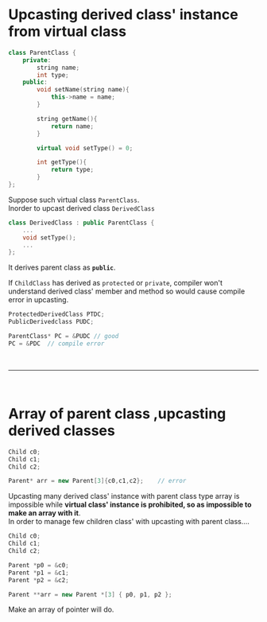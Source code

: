 # Upcasting derived class' instance from virtual class

```cpp
class ParentClass {
    private:
        string name;
        int type;
    public:
        void setName(string name){
            this->name = name;
        }

        string getName(){
            return name;
        }

        virtual void setType() = 0;

        int getType(){
            return type;
        }
};
```

Suppose such virtual class `ParentClass`.  
Inorder to upcast derived class `DerivedClass`

```cpp
class DerivedClass : public ParentClass {
    ...
    void setType();
    ...
};
```

It derives parent class as **`public`**.

If `ChildClass` has derived as `protected` or `private`, compiler won't understand derived class' member and method so would cause compile error in upcasting.

```cpp
ProtectedDerivedClass PTDC;
PublicDerivedclass PUDC;

ParentClass* PC = &PUDC // good
PC = &PDC  // compile error
```

<br/>

---

<br/>    
   
# Array of parent class ,upcasting derived classes

```cpp
Child c0;
Child c1;
Child c2;

Parent* arr = new Parent[3]{c0,c1,c2};    // error
```

Upcasting many derived class' instance with parent class type array is impossible while **virtual class' instance is prohibited, so as impossible to make an array with it**.  
In order to manage few children class' with upcasting with parent class....

```cpp
Child c0;
Child c1;
Child c2;

Parent *p0 = &c0;
Parent *p1 = &c1;
Parent *p2 = &c2;

Parent **arr = new Parent *[3] { p0, p1, p2 };
```

Make an array of pointer will do.
